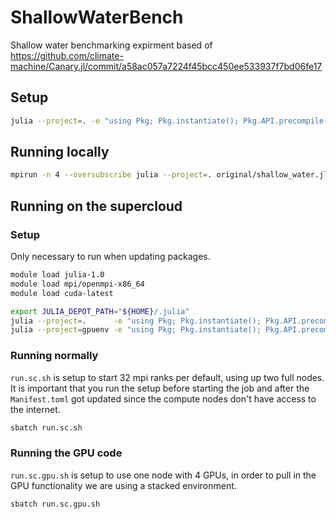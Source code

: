 # ShallowWaterBench

Shallow water benchmarking expirment based of 
https://github.com/climate-machine/Canary.jl/commit/a58ac057a7224f45bcc450ee533937f7bd06fe17

## Setup

```bash
julia --project=. -e "using Pkg; Pkg.instantiate(); Pkg.API.precompile()"
```

## Running locally

```bash
mpirun -n 4 --oversubscribe julia --project=. original/shallow_water.jl
```

## Running on the supercloud

### Setup

Only necessary to run when updating packages.

```bash
module load julia-1.0
module load mpi/openmpi-x86_64
module load cuda-latest

export JULIA_DEPOT_PATH="${HOME}/.julia"
julia --project=.      -e "using Pkg; Pkg.instantiate(); Pkg.API.precompile()"
julia --project=gpuenv -e "using Pkg; Pkg.instantiate(); Pkg.API.precompile()"
```

### Running normally 

`run.sc.sh` is setup to start 32 mpi ranks per default,
using up two full nodes. It is important that you run the setup before starting
the job and after the `Manifest.toml` got updated since the compute nodes don't
have access to the internet.

```bash
sbatch run.sc.sh
```

### Running the GPU code
`run.sc.gpu.sh` is setup to use one node with 4 GPUs, in order to pull in the
GPU functionality we are using a stacked environment.

```bash
sbatch run.sc.gpu.sh
```
